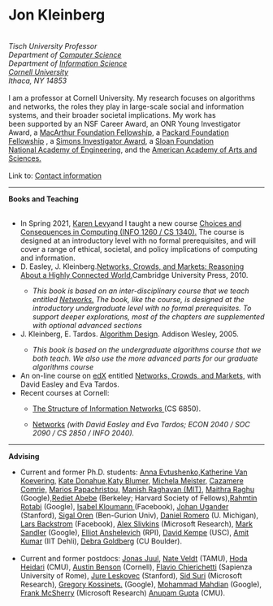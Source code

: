 <!DOCTYPE html>
<html>
<head>
    <title>Jon Kleinberg</title>
</head>
<body>
    <h1>Jon Kleinberg</h1> <br>
    <i>Tisch University Professor</i> <br>
    <i>Department of <a href="http://www.cs.cornell.edu/">Computer Science</a> </i> <br>
    <i>Department of <a href="https://infosci.cornell.edu/">Information Science</a> </i> <br>
    <i><a href="http://cuinfo.cornell.edu/">Cornell University</a></i> <br>
    <i>Ithaca, NY 14853</i><br>
    <br>
    I am a professor at Cornell University. My research focuses on algorithms and networks, the roles they play in large-scale social and information systems, and their broader societal implications. My work has<br> 
    been supported by an NSF Career Award, an ONR Young Investigator Award, a <a href="http://www.macfound.org/fellows/763/">MacArthur Foundation Fellowship</a>, a <a href="https://www.simonsfoundation.org/mathematics-physical-sciences/simons-investigators/simons-investigators-awardees/">Packard Foundation Fellowship</a>
    , a <a href="https://www.simonsfoundation.org/mathematics-physical-sciences/simons-investigators/simons-investigators-awardees/">Simons Investigator Award</a>, a <a href="http://www.sloan.org/fellowships">Sloan Foundation</a> <br>
    <a href="http://www.nae.edu/">National Academy of Engineering</a>, and the <a href="http://www.amacad.org/">American Academy of Arts and Sciences.</a> <br>
    <br>
    Link to: <a href="https://www.cs.cornell.edu/home/kleinber/#contact">Contact information</a>
    <hr>
        <b>Books and Teaching</b> <br>
        <br> <ul>
            <li>In Spring 2021, <a href="https://www.karen-levy.net/">Karen Levy</a>and I taught a new course
            <a href="https://courses.cs.cornell.edu/cs1340/2021sp/">Choices and Consequences in Computing (INFO 1260 / CS 1340).</a>
            The course is designed at an introductory level with no formal prerequisites, and will cover a range of ethical, societal, and policy implications of computing and information.</li>
            <li>D. Easley, J. Kleinberg.<a href="http://www.cs.cornell.edu/home/kleinber/networks-book/">Networks, Crowds, and Markets: Reasoning About a Highly Connected World.</a>Cambridge University Press, 2010.</li>
                    <ul> <li><i>This book is based on an inter-disciplinary course that we teach entitled <a href="https://courses.cit.cornell.edu/info2040_2017fa/">Networks.</a> The book, like the course, is designed at the introductory undergraduate level with no formal prerequisites.
                        To support deeper explorations, most of the chapters are supplemented with optional advanced sections</i> </li></ul>
            <li> J. Kleinberg, E. Tardos. <a href="https://www.pearson.com/us/higher-education/program/Kleinberg-Algorithm-Design/PGM319216.html">Algorithm Design</a>. Addison Wesley, 2005.</li>
                    <ul> <li> <i>This book is based on the undergraduate algorithms course that we both teach. We also use the more advanced parts for our graduate algorithms course</i></li></ul>
            <li>An on-line course on <a href="https://www.edx.org/">edX</a> entitled <a href="https://www.edx.org/course/networks-crowds-and-markets">Networks, Crowds, and Markets,</a> with David Easley and Eva Tardos.</li>  
            <li>Recent courses at Cornell:</li>
                    <ul> <li><a href="https://www.cs.cornell.edu/courses/cs6850/2021fa/">The Structure of Information Networks </a>(CS 6850).</li></ul>
                    <ul> <li><a href="https://courses.cit.cornell.edu/info2040_2017fa/">Networks</a> <i>(with David Easley and Eva Tardos; ECON 2040 / SOC 2090 / CS 2850 / INFO 2040).</i></li></ul>    
        </ul>
     <hr>
        <b>Advising</b> <br>
        <ul>
            <li>Current and former Ph.D. students: <a href="https://infosci.cornell.edu/~anna/">Anna Evtushenko,</a><a href="https://www.cs.cornell.edu/~kvank/">Katherine Van Koevering,</a> <a href="https://sites.google.com/view/katedonahue/home">Kate Donahue,</a><a href="https://scholar.google.com/citations?user=fkpwCJ0AAAAJ&hl=en">Katy Blumer,</a> 
                <a href="https://michela-meister.github.io/">Michela Meister,</a> <a href="https://www.cs.cornell.edu/~cazamere/">Cazamere Comrie,</a> <a href="https://papachristoumarios.github.io/">Marios Papachristou,</a> <a href="https://mraghavan.github.io/">Manish Raghavan (MIT),</a> 
                <a href="https://maithraraghu.com/">Maithra Raghu</a> (Google),<a href="https://www.redietabebe.com/">Rediet Abebe</a> (Berkeley; Harvard Society of Fellows),<a href="https://www.cs.cornell.edu/~rahmtin/">Rahmtin Rotabi</a> (Google), <a href="https://scholar.google.com/citations?user=WFR8zfMAAAAJ&hl=en&oi=ao">Isabel Kloumann </a> (Facebook), <a href="https://web.stanford.edu/~jugander/">Johan Ugander</a> (Stanford), <a href="https://sites.google.com/site/sigal3/">Sigal Oren</a> (Ben-Gurion Univ),
                <a href="http://www.dromero.org/">Daniel Romero</a> (U. Michigan), <a href="https://www.linkedin.com/in/lars-backstrom-862a764/">Lars Backstrom</a> (Facebook), <a href="https://www.microsoft.com/en-us/research/people/slivkins/?from=http%3A%2F%2Fresearch.microsoft.com%2Fen-us%2Fpeople%2Fslivkins%2F">Alex Slivkins</a> (Microsoft Research), <a href="https://research.google/people/author2357/">Mark Sandler</a> (Google), <a href="http://www.cs.rpi.edu/~eanshel/">Elliot Anshelevich</a> (RPI), <a href="http://www-rcf.usc.edu/~dkempe/">David Kempe</a> (USC), <a href="https://www.cse.iitd.ac.in/~amitk/">Amit Kumar</a> (IIT Dehli), <a href="https://scholar.google.com/citations?user=RfSx82sAAAAJ&hl=en&oi=ao">Debra Goldberg</a> (CU Boulder).</li>
                <br>
            <li>Current and former postdocs: <a href="https://people.cam.cornell.edu/jsj85/">Jonas Juul</a>, <a href="https://people.cam.cornell.edu/lnv22/">Nate Veldt</a> (TAMU), <a href="http://www.cs.cmu.edu/~hheidari/">Hoda Heidari</a> (CMU), <a href="https://www.cs.cornell.edu/~arb/">Austin Benson</a> (Cornell), <a href="https://www.chierichetti.name/">Flavio Chierichetti</a> (Sapienza University of Rome), <a href="https://cs.stanford.edu/people/jure/">Jure Leskovec</a> (Stanford), <a href="https://www.sidsuri.com/">Sid Suri</a> 
                (Microsoft Research), <a href="http://research.google.com/pubs/author38367.html">Gregory Kossinets.</a> (Google), <a href="https://ai.google/research/people/MohammadMahdian">Mohammad Mahdian</a> (Google), <a href="http://www.frankmcsherry.org/">Frank McSherry</a> (Microsoft Research) <a href="http://www.cs.cmu.edu/~anupamg/">Anupam Gupta</a> (CMU).</li>  
            </ul>
